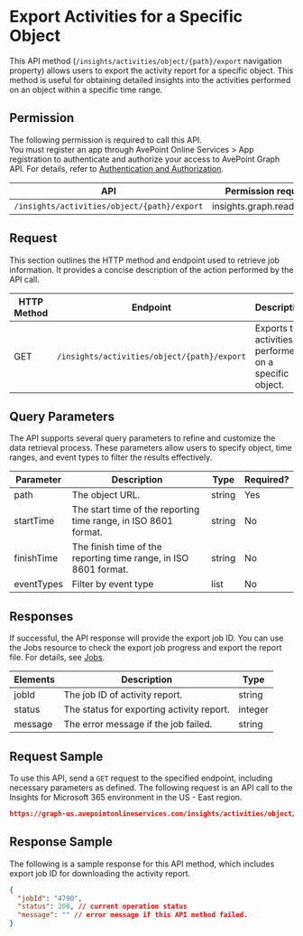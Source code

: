# Export Activities for a Specific Object

This API method (`/insights/activities/object/{path}/export` navigation property) allows users to export the activity report for a specific object. This method is useful for obtaining detailed insights into the activities performed on an object within a specific time range. 

[only for object]: # 

## Permission 

The following permission is required to call this API.  
You must register an app through AvePoint Online Services > App registration to authenticate and authorize your access to AvePoint Graph API. For details, refer to [Authentication and Authorization](https://learn.avepoint.com/docs/Use-AvePoint-Graph-API.html#authentication-and-authorization).

| API     | Permission required | 
|-------------------|---------------|
| `/insights/activities/object/{path}/export` | insights.graph.readwrite.all |

[all the methods are GET, why do you need write permission?  -confirmed, cannot be changed as this has been in use for a few releases now ]: #

## Request 

This section outlines the HTTP method and endpoint used to retrieve job information. It provides a concise description of the action performed by the API call. 

| HTTP Method | Endpoint | Description |
| --- | --- | --- |
| GET | `/insights/activities/object/{path}/export` | Exports the activities performed on a specific object. |


## Query Parameters

The API supports several query parameters to refine and customize the data retrieval process. These parameters allow users to specify object, time ranges, and event types to filter the results effectively.

| Parameter   | Description                                      | Type   | Required? |
|-------------|--------------------------------------------------|--------|-----------|
| path        | The object URL.                                 | string | Yes       |
| startTime   | The start time of the reporting time range, in ISO 8601 format.  | string | No        |
| finishTime  | The finish time of the reporting time range, in ISO 8601 format. | string | No        |
| eventTypes  | Filter by event type                             | list  | No        |


## Responses

If successful, the API response will provide the export job ID. You can use the Jobs resource to check the export job progress and export the report file. For details, see [Jobs](../exportJobs/exportJobFile.md). 

| Elements | Description                                      | Type    |
|----------|--------------------------------------------------|---------|
| jobId    | The job ID of activity report.                                      | string  |
| status   | The status for exporting activity report.                   | integer |
| message  | The error message if the job failed.                                 | string  |

## Request Sample

To use this API, send a `GET` request to the specified endpoint, including necessary parameters as defined. The following request is an API call to the Insights for Microsoft 365 environment in the US - East region.

```json
https://graph-us.avepointonlineservices.com/insights/activities/object/https******markettest.sharepoint.com%2Fsites%2F******teams001/export?startTime=2024-12-03T00%3A00%3A00&finishTime=2025-01-09T00%3A00%3A00&eventTypes=ListViewed&eventTypes=ListItemViewed
```

## Response Sample  

The following is a sample response for this API method, which includes export job ID for downloading the activity report. 

```json
{
  "jobId": "4790",
  "status": 200, // current operation status
  "message": "" // error message if this API method failed.
}